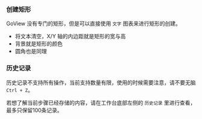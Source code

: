 ### 创建矩形
GoView 没有专门的矩形，但是可以直接使用 `文字` 图表来进行矩形的创建。
* 将文本清空，X/Y 轴的内边距就是矩形的宽与高
* 背景就是矩形的颜色
* 圆角也是同理

### 历史记录

历史记录不支持所有操作，当前支持数量有限，使用的时候需要注意，请不要无脑 `Ctrl + Z`。

若想了解当前步骤已经存储的内容，请在工作台底部左侧的 `历史记录` 里进行查看，最多只保留100条记录。

